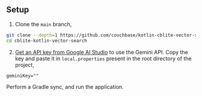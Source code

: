 ## Setup

1. Clone the `main` branch, 

```bash
git clone --depth=1 https://github.com/couchbase/kotlin-cblite-vector-search-rag
cd cblite-kotlin-vector-search
```

2. [Get an API key from Google AI Studio](https://ai.google.dev/gemini-api/docs/api-key) to use the Gemini API. Copy 
the key and paste it in `local.properties` present in the root directory of the project,

```
geminiKey=""
```

Perform a Gradle sync, and run the application. 



